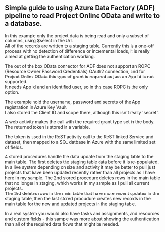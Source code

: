 ## Simple guide to using Azure Data Factory (ADF) pipeline to read Project Online OData and write to a database.

In this example only the project data is being read and only a subset of columns, using $select in the Url.  
All of the records are written to a staging table.
Currently this is a one-off process with no detection of difference or incremental loads, it is really aimed at getting the authentication working.

The out of the box OData connector for ADF does not support an ROPC (Resource Owner Password Credentials) OAuth2 connection, 
and for Project Online OData this type of grant is required as just an App Id is not supported.  
It needs App Id and an identified user, so in this case ROPC is the only option.

The example hold the username, password and secrets of the App registration in Azure Key Vault.  
I also stored the Client ID and scope there, although this isn't really 'secret'.

A web activity makes the call with the required grant type set in the body.  The returned token is stored in a variable.

The token is used in the ReST activity call to the ReST linked Service and dataset, then mapped to a SQL datbase in Azure with the same limited set of fields.

4 stored procedures handle the data update from the staging table to the main table.  The first deletes the staging table data before it is re-populated.
In a live system depending on size and activity it may be better to pull just projects that have been updated recently rather than all projects as I have here in my sample.
The 2nd stored procedure deletes rows in the main table that no longer in staging, which works in my sample as I pull all current projects.  
The 3rd deletes rows in the main table that have more recent updates in the staging table, then the last stored procudure creates new records in the main table for the new and updated projects in the staging table.

In a real system you would also have tasks and assignments, and resources and custom fields - this sample was more about showing the authentication than all of the required data flows that might be needed.
